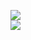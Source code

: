 [![](https://img.shields.io/badge/Made%20With-Github%20Spray-lightgrey.svg?style=for-the-badge&logo=github)](https://github.com/Annihil/github-spray#28441)  
[![](https://i.imgur.com/2DrTn0Z.gif)](https://github.com/Annihil/github-spray)